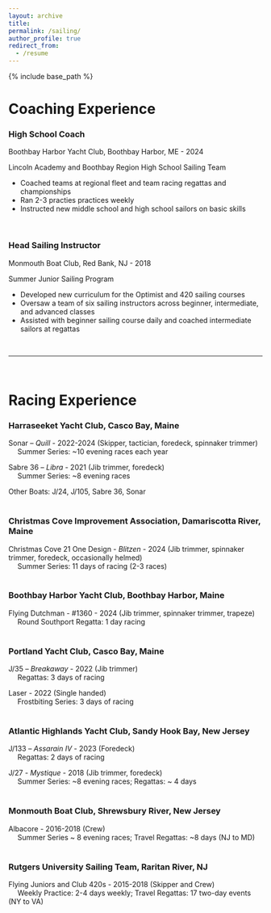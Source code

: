 ```yaml
---
layout: archive
title: 
permalink: /sailing/
author_profile: true
redirect_from:
  - /resume
---
```


{% include base_path %}

# Coaching Experience

### **High School Coach**  
Boothbay Harbor Yacht Club, Boothbay Harbor, ME - 2024  

Lincoln Academy and Boothbay Region High School Sailing Team  
+	Coached teams at regional fleet and team racing regattas and championships  
+	Ran 2-3 practies practices weekly  
+	Instructed new middle school and high school sailors on basic skills  
<br>


### **Head Sailing Instructor**  
Monmouth Boat Club, Red Bank, NJ - 2018  

Summer Junior Sailing Program  
+	Developed new curriculum for the Optimist and 420 sailing courses  
+	Oversaw a team of six sailing instructors across beginner, intermediate, and advanced classes  
+	Assisted with beginner sailing course daily and coached intermediate sailors at regattas
<br>

*****************************************
<br>

# Racing Experience

### **Harraseeket Yacht Club**, Casco Bay, Maine						

Sonar – <i>Quill</i> - 2022-2024  (Skipper, tactician, foredeck, spinnaker trimmer)  
&emsp; Summer Series: ~10 evening races each year

Sabre 36 – <i>Libra</i> - 2021  (Jib trimmer, foredeck)  
&emsp; Summer Series: ~8 evening races

Other Boats: J/24, J/105, Sabre 36, Sonar  
<br>


### **Christmas Cove Improvement Association**, Damariscotta River, Maine  

Christmas Cove 21 One Design - <i>Blitzen</i> - 2024 (Jib trimmer, spinnaker trimmer, foredeck, occasionally helmed)  
&emsp; Summer Series: 11 days of racing (2-3 races)  
<br>

### **Boothbay Harbor Yacht Club**, Boothbay Harbor, Maine  

Flying Dutchman - #1360 - 2024  (Jib trimmer, spinnaker trimmer, trapeze)  
&emsp; Round Southport Regatta: 1 day racing  
<br>


### **Portland Yacht Club**, Casco Bay, Maine  

J/35 – <i>Breakaway</i> - 2022 (Jib trimmer)   
&emsp; Regattas: 3 days of racing  

Laser - 2022  (Single handed)  
&emsp; Frostbiting Series: 3 days of racing  
<br>


### **Atlantic Highlands Yacht Club**, Sandy Hook Bay, New Jersey	 

J/133 – <i>Assarain IV</i>	- 2023  (Foredeck)  
&emsp; Regattas: 2 days of racing  

J/27 - <i>Mystique</i>	- 2018 (Jib trimmer, foredeck)  
&emsp; Summer Series: ~8 evening races; Regattas: ~ 4 days  
<br>


### **Monmouth Boat Club**, Shrewsbury River, New Jersey  

Albacore - 2016-2018 (Crew)  
&emsp; Summer Series ~ 8 evening races; Travel Regattas: ~8 days (NJ to MD)  
<br>


### **Rutgers University Sailing Team**, Raritan River, NJ					       

Flying Juniors and Club 420s - 2015-2018  (Skipper and Crew)  
&emsp; Weekly Practice: 2-4 days weekly; Travel Regattas: 17 two-day events (NY to VA)  
<br>





